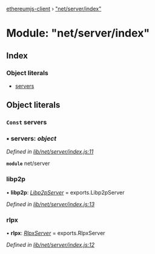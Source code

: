 [ethereumjs-client](../README.md) › ["net/server/index"](_net_server_index_.md)

# Module: "net/server/index"

## Index

### Object literals

* [servers](_net_server_index_.md#const-servers)

## Object literals

### `Const` servers

### ▪ **servers**: *object*

*Defined in [lib/net/server/index.js:11](https://github.com/ethereumjs/ethereumjs-client/blob/master/lib/net/server/index.js#L11)*

**`module`** net/server

###  libp2p

• **libp2p**: *[Libp2pServer](../classes/_net_server_libp2pserver_.libp2pserver.md)* = exports.Libp2pServer

*Defined in [lib/net/server/index.js:13](https://github.com/ethereumjs/ethereumjs-client/blob/master/lib/net/server/index.js#L13)*

###  rlpx

• **rlpx**: *[RlpxServer](../classes/_net_server_rlpxserver_.rlpxserver.md)* = exports.RlpxServer

*Defined in [lib/net/server/index.js:12](https://github.com/ethereumjs/ethereumjs-client/blob/master/lib/net/server/index.js#L12)*

